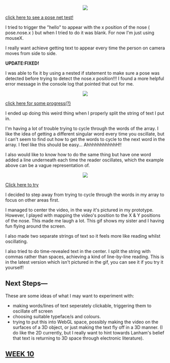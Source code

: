 <p align="CENTER"><img src="HelloGoodbye.gif"></p>

[click here to see a pose net test!](https://jackieliiu.github.io/CODEWORDS/Week09/PoseNet101/)

I tried to trigger the "hello" to appear with the x position of the nose ( pose.nose.x ) but when I tried to do it was blank. 
For now I'm just using mouseX. 

I really want achieve getting text to appear every time the person on camera moves from side to side.

**UPDATE:FIXED!**

I was able to fix it by using a nested if statement to make sure a pose was detected before trying to detect the nose.x position!!! I found a more helpful error message in the console log that pointed that out for me.

<p align="CENTER"><img src="TextReveal.gif"></p>

[click here for some progress(?)](https://jackieliiu.github.io/CODEWORDS/Week09/PoseNet102/PoseNet102/)

I ended up doing this weird thing when I properly split the string of text I put in. 

I'm having a lot of trouble trying to cycle through the words of the array. I like the idea of getting a different singular word every time you oscillate, but I can't seem to find out how to get the words to cycle to the next word in the array. I feel like this should be easy... AhhhhhhhhhhhH!!

I also would like to know how to do the same thing but have one word added a line underneath each time the reader oscillates, which the example above can be a vague representation of.

<p align="CENTER"><img src="flyingcam.gif"></p>

[Click here to try](https://jackieliiu.github.io/CODEWORDS/Week09/Test3/flyingwebcam/)

I decided to step away from trying to cycle through the words in my array to focus on other areas first.

I managed to center the video, in the way it's pictured in my prototype. However, I played with mapping the video's position to the X & Y positions of the nose. This made me laugh a lot. This gif shows my sister and I having fun flying around the screen.

I also made two separate strings of text so it feels more like reading whilst oscillating.

I also tried to do time-revealed text in the center. I split the string with commas rather than spaces, achieving a kind of line-by-line reading. This is in the latest version which isn't pictured in the gif, you can see it if you try it yourself!

## Next Steps—

These are some ideas of what I may want to experiment with:

- making words/lines of text seperately clickable, triggering them to oscillate off screen
- choosing suitable typeface/s and colours.
- trying to put this into WebGL space, possibly making the video on the surfaces of a 3D object, or just making the text fly off in a 3D manner. (I do like the 2D currently, but I really want to hint towards Lanham's belief that text is returning to 3D space through electronic literature).


## [WEEK 10](https://jackieliiu.github.io/CODEWORDS/Week10/)


